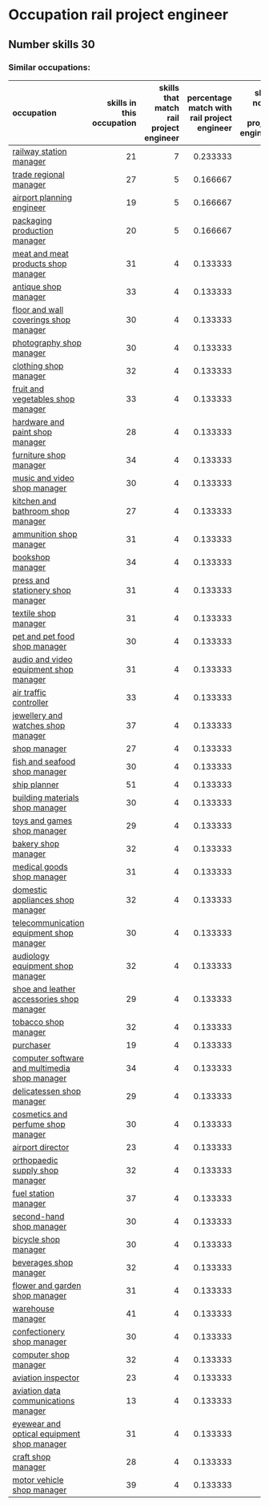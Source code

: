 # Occupation rail project engineer
## Number skills 30
### Similar occupations:
| occupation                                                                                        |   skills in this occupation |   skills that match rail project engineer |   percentage match with rail project engineer |   skills not in rail project engineer |
|:--------------------------------------------------------------------------------------------------|----------------------------:|------------------------------------------:|----------------------------------------------:|--------------------------------------:|
| [railway station manager](railway_station_manager.md)                                             |                          21 |                                         7 |                                      0.233333 |                                    14 |
| [trade regional manager](trade_regional_manager.md)                                               |                          27 |                                         5 |                                      0.166667 |                                    22 |
| [airport planning engineer](airport_planning_engineer.md)                                         |                          19 |                                         5 |                                      0.166667 |                                    14 |
| [packaging production manager](packaging_production_manager.md)                                   |                          20 |                                         5 |                                      0.166667 |                                    15 |
| [meat and meat products shop manager](meat_and_meat_products_shop_manager.md)                     |                          31 |                                         4 |                                      0.133333 |                                    27 |
| [antique shop manager](antique_shop_manager.md)                                                   |                          33 |                                         4 |                                      0.133333 |                                    29 |
| [floor and wall coverings shop manager](floor_and_wall_coverings_shop_manager.md)                 |                          30 |                                         4 |                                      0.133333 |                                    26 |
| [photography shop manager](photography_shop_manager.md)                                           |                          30 |                                         4 |                                      0.133333 |                                    26 |
| [clothing shop manager](clothing_shop_manager.md)                                                 |                          32 |                                         4 |                                      0.133333 |                                    28 |
| [fruit and vegetables shop manager](fruit_and_vegetables_shop_manager.md)                         |                          33 |                                         4 |                                      0.133333 |                                    29 |
| [hardware and paint shop manager](hardware_and_paint_shop_manager.md)                             |                          28 |                                         4 |                                      0.133333 |                                    24 |
| [furniture shop manager](furniture_shop_manager.md)                                               |                          34 |                                         4 |                                      0.133333 |                                    30 |
| [music and video shop manager](music_and_video_shop_manager.md)                                   |                          30 |                                         4 |                                      0.133333 |                                    26 |
| [kitchen and bathroom shop manager](kitchen_and_bathroom_shop_manager.md)                         |                          27 |                                         4 |                                      0.133333 |                                    23 |
| [ammunition shop manager](ammunition_shop_manager.md)                                             |                          31 |                                         4 |                                      0.133333 |                                    27 |
| [bookshop manager](bookshop_manager.md)                                                           |                          34 |                                         4 |                                      0.133333 |                                    30 |
| [press and stationery shop manager](press_and_stationery_shop_manager.md)                         |                          31 |                                         4 |                                      0.133333 |                                    27 |
| [textile shop manager](textile_shop_manager.md)                                                   |                          31 |                                         4 |                                      0.133333 |                                    27 |
| [pet and pet food shop manager](pet_and_pet_food_shop_manager.md)                                 |                          30 |                                         4 |                                      0.133333 |                                    26 |
| [audio and video equipment shop manager](audio_and_video_equipment_shop_manager.md)               |                          31 |                                         4 |                                      0.133333 |                                    27 |
| [air traffic controller](air_traffic_controller.md)                                               |                          33 |                                         4 |                                      0.133333 |                                    29 |
| [jewellery and watches shop manager](jewellery_and_watches_shop_manager.md)                       |                          37 |                                         4 |                                      0.133333 |                                    33 |
| [shop manager](shop_manager.md)                                                                   |                          27 |                                         4 |                                      0.133333 |                                    23 |
| [fish and seafood shop manager](fish_and_seafood_shop_manager.md)                                 |                          30 |                                         4 |                                      0.133333 |                                    26 |
| [ship planner](ship_planner.md)                                                                   |                          51 |                                         4 |                                      0.133333 |                                    47 |
| [building materials shop manager](building_materials_shop_manager.md)                             |                          30 |                                         4 |                                      0.133333 |                                    26 |
| [toys and games shop manager](toys_and_games_shop_manager.md)                                     |                          29 |                                         4 |                                      0.133333 |                                    25 |
| [bakery shop manager](bakery_shop_manager.md)                                                     |                          32 |                                         4 |                                      0.133333 |                                    28 |
| [medical goods shop manager](medical_goods_shop_manager.md)                                       |                          31 |                                         4 |                                      0.133333 |                                    27 |
| [domestic appliances shop manager](domestic_appliances_shop_manager.md)                           |                          32 |                                         4 |                                      0.133333 |                                    28 |
| [telecommunication equipment shop manager](telecommunication_equipment_shop_manager.md)           |                          30 |                                         4 |                                      0.133333 |                                    26 |
| [audiology equipment shop manager](audiology_equipment_shop_manager.md)                           |                          32 |                                         4 |                                      0.133333 |                                    28 |
| [shoe and leather accessories shop manager](shoe_and_leather_accessories_shop_manager.md)         |                          29 |                                         4 |                                      0.133333 |                                    25 |
| [tobacco shop manager](tobacco_shop_manager.md)                                                   |                          32 |                                         4 |                                      0.133333 |                                    28 |
| [purchaser](purchaser.md)                                                                         |                          19 |                                         4 |                                      0.133333 |                                    15 |
| [computer software and multimedia shop manager](computer_software_and_multimedia_shop_manager.md) |                          34 |                                         4 |                                      0.133333 |                                    30 |
| [delicatessen shop manager](delicatessen_shop_manager.md)                                         |                          29 |                                         4 |                                      0.133333 |                                    25 |
| [cosmetics and perfume shop manager](cosmetics_and_perfume_shop_manager.md)                       |                          30 |                                         4 |                                      0.133333 |                                    26 |
| [airport director](airport_director.md)                                                           |                          23 |                                         4 |                                      0.133333 |                                    19 |
| [orthopaedic supply shop manager](orthopaedic_supply_shop_manager.md)                             |                          32 |                                         4 |                                      0.133333 |                                    28 |
| [fuel station manager](fuel_station_manager.md)                                                   |                          37 |                                         4 |                                      0.133333 |                                    33 |
| [second-hand shop manager](second-hand_shop_manager.md)                                           |                          30 |                                         4 |                                      0.133333 |                                    26 |
| [bicycle shop manager](bicycle_shop_manager.md)                                                   |                          30 |                                         4 |                                      0.133333 |                                    26 |
| [beverages shop manager](beverages_shop_manager.md)                                               |                          32 |                                         4 |                                      0.133333 |                                    28 |
| [flower and garden shop manager](flower_and_garden_shop_manager.md)                               |                          31 |                                         4 |                                      0.133333 |                                    27 |
| [warehouse manager](warehouse_manager.md)                                                         |                          41 |                                         4 |                                      0.133333 |                                    37 |
| [confectionery shop manager](confectionery_shop_manager.md)                                       |                          30 |                                         4 |                                      0.133333 |                                    26 |
| [computer shop manager](computer_shop_manager.md)                                                 |                          32 |                                         4 |                                      0.133333 |                                    28 |
| [aviation inspector](aviation_inspector.md)                                                       |                          23 |                                         4 |                                      0.133333 |                                    19 |
| [aviation data communications manager](aviation_data_communications_manager.md)                   |                          13 |                                         4 |                                      0.133333 |                                     9 |
| [eyewear and optical equipment shop manager](eyewear_and_optical_equipment_shop_manager.md)       |                          31 |                                         4 |                                      0.133333 |                                    27 |
| [craft shop manager](craft_shop_manager.md)                                                       |                          28 |                                         4 |                                      0.133333 |                                    24 |
| [motor vehicle shop manager](motor_vehicle_shop_manager.md)                                       |                          39 |                                         4 |                                      0.133333 |                                    35 |
